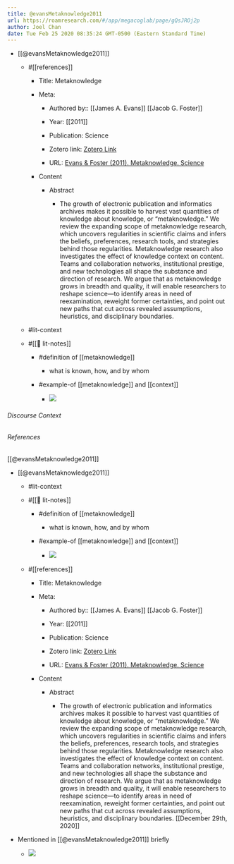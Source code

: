 ```yaml
---
title: @evansMetaknowledge2011
url: https://roamresearch.com/#/app/megacoglab/page/gQsJROj2p
author: Joel Chan
date: Tue Feb 25 2020 08:35:24 GMT-0500 (Eastern Standard Time)
---
```


- [[@evansMetaknowledge2011]]

    - #[[references]]

        - Title: Metaknowledge

        - Meta:

            - Authored by:: [[James A. Evans]] [[Jacob G. Foster]]

            - Year: [[2011]]

            - Publication: Science

            - Zotero link: [Zotero Link](zotero://select/items/1_4UC34VE8)

            - URL: [Evans & Foster (2011). Metaknowledge. Science](http://science.sciencemag.org/content/331/6018/721)

        - Content

            - Abstract

                - The growth of electronic publication and informatics archives makes it possible to harvest vast quantities of knowledge about knowledge, or “metaknowledge.” We review the expanding scope of metaknowledge research, which uncovers regularities in scientific claims and infers the beliefs, preferences, research tools, and strategies behind those regularities. Metaknowledge research also investigates the effect of knowledge context on content. Teams and collaboration networks, institutional prestige, and new technologies all shape the substance and direction of research. We argue that as metaknowledge grows in breadth and quality, it will enable researchers to reshape science—to identify areas in need of reexamination, reweight former certainties, and point out new paths that cut across revealed assumptions, heuristics, and disciplinary boundaries.

    - #lit-context

    - #[[📝 lit-notes]]

        - #definition of [[metaknowledge]]

            - what is known, how, and by whom

        - #example-of [[metaknowledge]] and [[context]]

            - ![](https://firebasestorage.googleapis.com/v0/b/firescript-577a2.appspot.com/o/imgs%2Fapp%2Fmegacoglab%2FjVWOcg983Q.png?alt=media&token=b1b2d7fa-1c7b-4481-a2a0-975afed96278)

###### Discourse Context



###### References

[[@evansMetaknowledge2011]]

- [[@evansMetaknowledge2011]]

    - #lit-context

    - #[[📝 lit-notes]]

        - #definition of [[metaknowledge]]

            - what is known, how, and by whom

        - #example-of [[metaknowledge]] and [[context]]

            - ![](https://firebasestorage.googleapis.com/v0/b/firescript-577a2.appspot.com/o/imgs%2Fapp%2Fmegacoglab%2FjVWOcg983Q.png?alt=media&token=b1b2d7fa-1c7b-4481-a2a0-975afed96278)

    - #[[references]]

        - Title: Metaknowledge

        - Meta:

            - Authored by:: [[James A. Evans]] [[Jacob G. Foster]]

            - Year: [[2011]]

            - Publication: Science

            - Zotero link: [Zotero Link](zotero://select/items/1_4UC34VE8)

            - URL: [Evans & Foster (2011). Metaknowledge. Science](http://science.sciencemag.org/content/331/6018/721)

        - Content

            - Abstract

                - The growth of electronic publication and informatics archives makes it possible to harvest vast quantities of knowledge about knowledge, or “metaknowledge.” We review the expanding scope of metaknowledge research, which uncovers regularities in scientific claims and infers the beliefs, preferences, research tools, and strategies behind those regularities. Metaknowledge research also investigates the effect of knowledge context on content. Teams and collaboration networks, institutional prestige, and new technologies all shape the substance and direction of research. We argue that as metaknowledge grows in breadth and quality, it will enable researchers to reshape science—to identify areas in need of reexamination, reweight former certainties, and point out new paths that cut across revealed assumptions, heuristics, and disciplinary boundaries.
[[December 29th, 2020]]

- Mentioned in [[@evansMetaknowledge2011]] briefly

    - ![](https://firebasestorage.googleapis.com/v0/b/firescript-577a2.appspot.com/o/imgs%2Fapp%2Fmegacoglab%2FALIfmVTNBr.png?alt=media&token=63c695ae-783a-4e7b-baca-996718a9e8e1)
